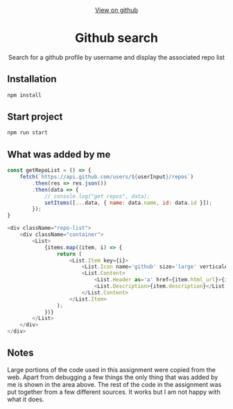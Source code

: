 <p align="center">
	<a href="https://www.github.com/ronca85/github-search-marko-ronik/">View on github</a>
</p>
<h1 align="center">Github search</h1>
<p align="center">Search for a github profile by username and display the associated repo list</p>

## Installation

```sh
npm install
```

## Start project

```sh
npm run start
```

## What was added by me

```js
const getRepoList = () => {
	fetch(`https://api.github.com/users/${userInput}/repos`)
		.then(res => res.json())
		.then(data => {
			// console.log("get repos", data);
			setItems([...data, { name: data.name, id: data.id }]);
		});
}
```

```js
<div className="repo-list">
	<div className="container">
		<List>
			{items.map((item, i) => {
				return (
					<List.Item key={i}>
						<List.Icon name='github' size='large' verticalAlign='middle' />
						<List.Content>
							<List.Header as='a' href={item.html_url}>{item.name}</List.Header>
							<List.Description>{item.description}</List.Description>
						</List.Content>
					</List.Item>
				);
			})}
		</List>
	</div>
</div>
```

## Notes

Large portions of the code used in this assignment were copied from the web. Apart from debugging a few things the only thing that was added by me is shown in the area above. The rest of the code in the assignment was put together from a few different sources. It works but I am not happy with what it does.